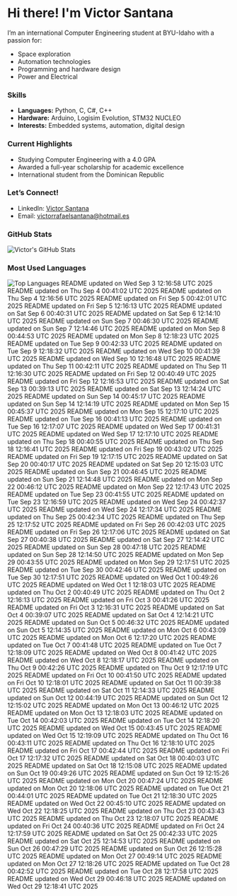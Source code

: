 # Hi there! I'm Victor Santana

I’m an international Computer Engineering student at BYU-Idaho with a passion for:
- Space exploration
- Automation technologies
- Programming and hardware design
- Power and Electrical

### Skills
- **Languages:** Python, C, C#, C++
- **Hardware:** Arduino, Logisim Evolution, STM32 NUCLEO
- **Interests:** Embedded systems, automation, digital design

### Current Highlights
- Studying Computer Engineering with a 4.0 GPA
- Awarded a full-year scholarship for academic excellence
- International student from the Dominican Republic

### Let’s Connect!
- LinkedIn: [Victor Santana](www.linkedin.com/in/victorrafaelsantana)
- Email: victorrafaelsantana@hotmail.es

### GitHub Stats
![Victor's GitHub Stats](https://github-readme-stats.vercel.app/api?username=vrsp05&show_icons=true&theme=tokyonight)

### Most Used Languages
![Top Languages](https://github-readme-stats.vercel.app/api/top-langs/?username=vrsp05&layout=compact&theme=tokyonight)
README updated on Wed Sep  3 12:16:58 UTC 2025
README updated on Thu Sep  4 00:41:02 UTC 2025
README updated on Thu Sep  4 12:16:56 UTC 2025
README updated on Fri Sep  5 00:42:01 UTC 2025
README updated on Fri Sep  5 12:16:13 UTC 2025
README updated on Sat Sep  6 00:40:31 UTC 2025
README updated on Sat Sep  6 12:14:10 UTC 2025
README updated on Sun Sep  7 00:46:30 UTC 2025
README updated on Sun Sep  7 12:14:46 UTC 2025
README updated on Mon Sep  8 00:44:53 UTC 2025
README updated on Mon Sep  8 12:18:23 UTC 2025
README updated on Tue Sep  9 00:42:33 UTC 2025
README updated on Tue Sep  9 12:18:32 UTC 2025
README updated on Wed Sep 10 00:41:39 UTC 2025
README updated on Wed Sep 10 12:16:48 UTC 2025
README updated on Thu Sep 11 00:42:11 UTC 2025
README updated on Thu Sep 11 12:16:30 UTC 2025
README updated on Fri Sep 12 00:40:49 UTC 2025
README updated on Fri Sep 12 12:16:53 UTC 2025
README updated on Sat Sep 13 00:39:13 UTC 2025
README updated on Sat Sep 13 12:14:24 UTC 2025
README updated on Sun Sep 14 00:45:17 UTC 2025
README updated on Sun Sep 14 12:14:19 UTC 2025
README updated on Mon Sep 15 00:45:37 UTC 2025
README updated on Mon Sep 15 12:17:10 UTC 2025
README updated on Tue Sep 16 00:41:13 UTC 2025
README updated on Tue Sep 16 12:17:07 UTC 2025
README updated on Wed Sep 17 00:41:31 UTC 2025
README updated on Wed Sep 17 12:17:10 UTC 2025
README updated on Thu Sep 18 00:40:55 UTC 2025
README updated on Thu Sep 18 12:16:41 UTC 2025
README updated on Fri Sep 19 00:43:02 UTC 2025
README updated on Fri Sep 19 12:17:15 UTC 2025
README updated on Sat Sep 20 00:40:17 UTC 2025
README updated on Sat Sep 20 12:15:03 UTC 2025
README updated on Sun Sep 21 00:46:45 UTC 2025
README updated on Sun Sep 21 12:14:48 UTC 2025
README updated on Mon Sep 22 00:46:12 UTC 2025
README updated on Mon Sep 22 12:17:43 UTC 2025
README updated on Tue Sep 23 00:41:55 UTC 2025
README updated on Tue Sep 23 12:16:59 UTC 2025
README updated on Wed Sep 24 00:42:37 UTC 2025
README updated on Wed Sep 24 12:17:34 UTC 2025
README updated on Thu Sep 25 00:42:34 UTC 2025
README updated on Thu Sep 25 12:17:52 UTC 2025
README updated on Fri Sep 26 00:42:03 UTC 2025
README updated on Fri Sep 26 12:17:06 UTC 2025
README updated on Sat Sep 27 00:40:38 UTC 2025
README updated on Sat Sep 27 12:14:42 UTC 2025
README updated on Sun Sep 28 00:47:18 UTC 2025
README updated on Sun Sep 28 12:14:50 UTC 2025
README updated on Mon Sep 29 00:43:55 UTC 2025
README updated on Mon Sep 29 12:17:51 UTC 2025
README updated on Tue Sep 30 00:42:46 UTC 2025
README updated on Tue Sep 30 12:17:51 UTC 2025
README updated on Wed Oct  1 00:49:26 UTC 2025
README updated on Wed Oct  1 12:18:03 UTC 2025
README updated on Thu Oct  2 00:40:49 UTC 2025
README updated on Thu Oct  2 12:16:13 UTC 2025
README updated on Fri Oct  3 00:41:26 UTC 2025
README updated on Fri Oct  3 12:16:31 UTC 2025
README updated on Sat Oct  4 00:39:07 UTC 2025
README updated on Sat Oct  4 12:14:21 UTC 2025
README updated on Sun Oct  5 00:46:32 UTC 2025
README updated on Sun Oct  5 12:14:35 UTC 2025
README updated on Mon Oct  6 00:43:09 UTC 2025
README updated on Mon Oct  6 12:17:20 UTC 2025
README updated on Tue Oct  7 00:41:48 UTC 2025
README updated on Tue Oct  7 12:18:09 UTC 2025
README updated on Wed Oct  8 00:41:42 UTC 2025
README updated on Wed Oct  8 12:18:17 UTC 2025
README updated on Thu Oct  9 00:42:26 UTC 2025
README updated on Thu Oct  9 12:17:19 UTC 2025
README updated on Fri Oct 10 00:41:50 UTC 2025
README updated on Fri Oct 10 12:18:01 UTC 2025
README updated on Sat Oct 11 00:39:38 UTC 2025
README updated on Sat Oct 11 12:14:33 UTC 2025
README updated on Sun Oct 12 00:44:19 UTC 2025
README updated on Sun Oct 12 12:15:02 UTC 2025
README updated on Mon Oct 13 00:46:12 UTC 2025
README updated on Mon Oct 13 12:18:03 UTC 2025
README updated on Tue Oct 14 00:42:03 UTC 2025
README updated on Tue Oct 14 12:18:20 UTC 2025
README updated on Wed Oct 15 00:43:45 UTC 2025
README updated on Wed Oct 15 12:19:09 UTC 2025
README updated on Thu Oct 16 00:43:11 UTC 2025
README updated on Thu Oct 16 12:18:10 UTC 2025
README updated on Fri Oct 17 00:42:44 UTC 2025
README updated on Fri Oct 17 12:17:32 UTC 2025
README updated on Sat Oct 18 00:40:03 UTC 2025
README updated on Sat Oct 18 12:15:08 UTC 2025
README updated on Sun Oct 19 00:49:26 UTC 2025
README updated on Sun Oct 19 12:15:26 UTC 2025
README updated on Mon Oct 20 00:47:24 UTC 2025
README updated on Mon Oct 20 12:18:06 UTC 2025
README updated on Tue Oct 21 00:44:01 UTC 2025
README updated on Tue Oct 21 12:18:30 UTC 2025
README updated on Wed Oct 22 00:45:10 UTC 2025
README updated on Wed Oct 22 12:18:25 UTC 2025
README updated on Thu Oct 23 00:43:43 UTC 2025
README updated on Thu Oct 23 12:18:07 UTC 2025
README updated on Fri Oct 24 00:40:36 UTC 2025
README updated on Fri Oct 24 12:17:59 UTC 2025
README updated on Sat Oct 25 00:42:33 UTC 2025
README updated on Sat Oct 25 12:14:53 UTC 2025
README updated on Sun Oct 26 00:47:29 UTC 2025
README updated on Sun Oct 26 12:15:28 UTC 2025
README updated on Mon Oct 27 00:49:14 UTC 2025
README updated on Mon Oct 27 12:18:26 UTC 2025
README updated on Tue Oct 28 00:42:52 UTC 2025
README updated on Tue Oct 28 12:17:58 UTC 2025
README updated on Wed Oct 29 00:46:18 UTC 2025
README updated on Wed Oct 29 12:18:41 UTC 2025
